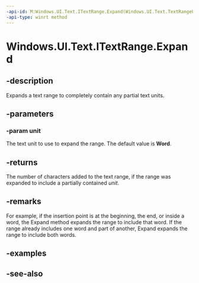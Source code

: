 ```yaml
---
-api-id: M:Windows.UI.Text.ITextRange.Expand(Windows.UI.Text.TextRangeUnit)
-api-type: winrt method
---
```


<!-- Method syntax
public int Expand(Windows.UI.Text.TextRangeUnit unit)
-->

# Windows.UI.Text.ITextRange.Expand

## -description
Expands a text range to completely contain any partial text units.



## -parameters
### -param unit
The text unit to use to expand the range. The default value is **Word**.

## -returns
The number of characters added to the text range, if the range was expanded to include a partially contained *unit*.

## -remarks
For example, if the insertion point is at the beginning, the end, or inside a word, the Expand method expands the range to include that word. If the range already includes one word and part of another, Expand expands the range to include both words.

## -examples

## -see-also
